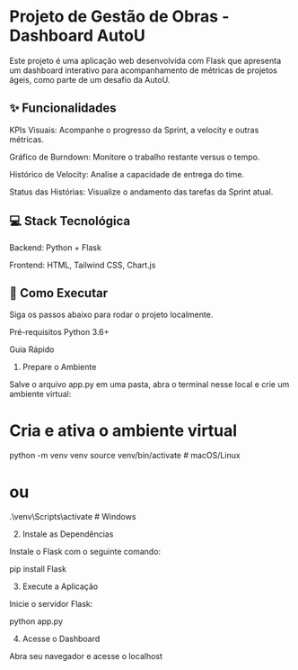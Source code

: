 # Projeto de Gestão de Obras - Dashboard AutoU
Este projeto é uma aplicação web desenvolvida com Flask que apresenta um dashboard interativo para acompanhamento de métricas de projetos ágeis, como parte de um desafio da AutoU.

## ✨ Funcionalidades
KPIs Visuais: Acompanhe o progresso da Sprint, a velocity e outras métricas.

Gráfico de Burndown: Monitore o trabalho restante versus o tempo.

Histórico de Velocity: Analise a capacidade de entrega do time.

Status das Histórias: Visualize o andamento das tarefas da Sprint atual.

## 💻 Stack Tecnológica
Backend: Python + Flask

Frontend: HTML, Tailwind CSS, Chart.js

## 🚀 Como Executar
Siga os passos abaixo para rodar o projeto localmente.

Pré-requisitos
Python 3.6+

Guia Rápido
1. Prepare o Ambiente

Salve o arquivo app.py em uma pasta, abra o terminal nesse local e crie um ambiente virtual:

# Cria e ativa o ambiente virtual
python -m venv venv
source venv/bin/activate  # macOS/Linux
# ou
.\venv\Scripts\activate  # Windows

2. Instale as Dependências

Instale o Flask com o seguinte comando:

pip install Flask

3. Execute a Aplicação

Inicie o servidor Flask:

python app.py

4. Acesse o Dashboard

Abra seu navegador e acesse o localhost
